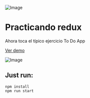 ![Image](https://kike.pe/img/favicon-152.png)
# Practicando redux

Ahora toca el típico ejercicio To Do App

[Ver demo](https://kike.pe/react-lab/todoapp/)


![Image](https://kike.pe/react-lab/todoapp/img/todoapp.png)

## Just run:

```console
npm install
npm run start
```
